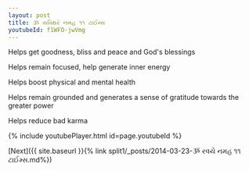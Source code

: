 ```yaml
---
layout: post
title: ૐ સવિથરે નમહ ૧૧ ટાઈમ્સ
youtubeId: f1WFO-jwVmg
---
```

 
 
Helps get goodness, bliss and peace and God's blessings
 
Helps remain focused, help generate inner energy 
 
Helps boost physical and mental health 
 
Helps remain grounded and generates a sense of gratitude towards the greater power 
 
Helps reduce bad karma
 
 
 
 


{% include youtubePlayer.html id=page.youtubeId %}
 
[Next]({{ site.baseurl }}{% link  split1/_posts/2014-03-23-ૐ રવયે નમહ ૧૧ ટાઈમ્સ.md%})
 
